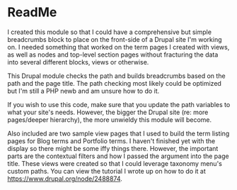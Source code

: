 # ReadMe

I created this module so that I could have a comprehensive but simple breadcrumbs block to place on the front-side of a Drupal site I'm working on. I needed something that worked on the term pages I created with views, as well as nodes and top-level section pages without fracturing the data into several different blocks, views or otherwise.

This Drupal module checks the path and builds breadcrumbs based on the path and the page title. The path checking most likely could be optimized but I'm still a PHP newb and am unsure how to do it.

If you wish to use this code, make sure that you update the path variables to what your site's needs. However, the bigger the Drupal site (re: more pages/deeper hierarchy), the more unwieldy this module will become.

Also included are two sample view pages that I used to build the term listing pages for Blog terms and Portfolio terms. I haven't finished yet with the display so there might be some iffy things there. However, the important parts are the contextual filters and how I passed the argument into the page title. These views were created so that I could leverage taxonomy menu's custom paths. You can view the tutorial I wrote up on how to do it at https://www.drupal.org/node/2488874.